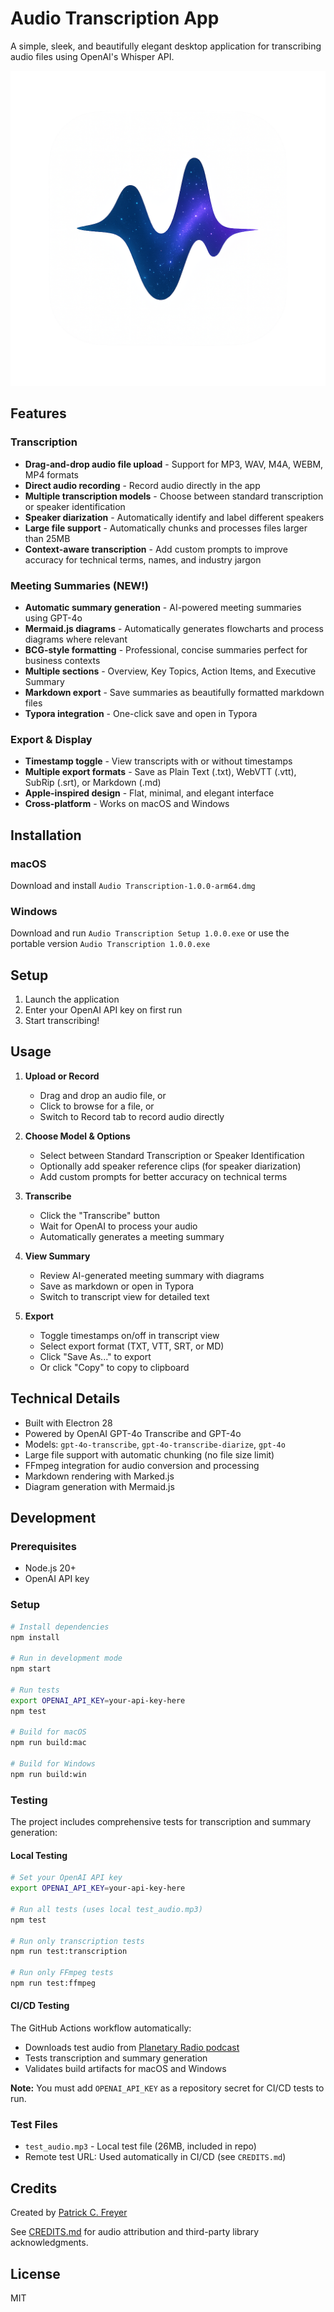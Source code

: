 # Audio Transcription App

A simple, sleek, and beautifully elegant desktop application for transcribing audio files using OpenAI's Whisper API.

![App Icon](Transcribe%20by%20Patrick.png)

## Features

### Transcription
- **Drag-and-drop audio file upload** - Support for MP3, WAV, M4A, WEBM, MP4 formats
- **Direct audio recording** - Record audio directly in the app
- **Multiple transcription models** - Choose between standard transcription or speaker identification
- **Speaker diarization** - Automatically identify and label different speakers
- **Large file support** - Automatically chunks and processes files larger than 25MB
- **Context-aware transcription** - Add custom prompts to improve accuracy for technical terms, names, and industry jargon

### Meeting Summaries (NEW!)
- **Automatic summary generation** - AI-powered meeting summaries using GPT-4o
- **Mermaid.js diagrams** - Automatically generates flowcharts and process diagrams where relevant
- **BCG-style formatting** - Professional, concise summaries perfect for business contexts
- **Multiple sections** - Overview, Key Topics, Action Items, and Executive Summary
- **Markdown export** - Save summaries as beautifully formatted markdown files
- **Typora integration** - One-click save and open in Typora

### Export & Display
- **Timestamp toggle** - View transcripts with or without timestamps
- **Multiple export formats** - Save as Plain Text (.txt), WebVTT (.vtt), SubRip (.srt), or Markdown (.md)
- **Apple-inspired design** - Flat, minimal, and elegant interface
- **Cross-platform** - Works on macOS and Windows

## Installation

### macOS
Download and install `Audio Transcription-1.0.0-arm64.dmg`

### Windows
Download and run `Audio Transcription Setup 1.0.0.exe` or use the portable version `Audio Transcription 1.0.0.exe`

## Setup

1. Launch the application
2. Enter your OpenAI API key on first run
3. Start transcribing!

## Usage

1. **Upload or Record**
   - Drag and drop an audio file, or
   - Click to browse for a file, or
   - Switch to Record tab to record audio directly

2. **Choose Model & Options**
   - Select between Standard Transcription or Speaker Identification
   - Optionally add speaker reference clips (for speaker diarization)
   - Add custom prompts for better accuracy on technical terms

3. **Transcribe**
   - Click the "Transcribe" button
   - Wait for OpenAI to process your audio
   - Automatically generates a meeting summary

4. **View Summary**
   - Review AI-generated meeting summary with diagrams
   - Save as markdown or open in Typora
   - Switch to transcript view for detailed text

5. **Export**
   - Toggle timestamps on/off in transcript view
   - Select export format (TXT, VTT, SRT, or MD)
   - Click "Save As..." to export
   - Or click "Copy" to copy to clipboard

## Technical Details

- Built with Electron 28
- Powered by OpenAI GPT-4o Transcribe and GPT-4o
- Models: `gpt-4o-transcribe`, `gpt-4o-transcribe-diarize`, `gpt-4o`
- Large file support with automatic chunking (no file size limit)
- FFmpeg integration for audio conversion and processing
- Markdown rendering with Marked.js
- Diagram generation with Mermaid.js

## Development

### Prerequisites
- Node.js 20+
- OpenAI API key

### Setup
```bash
# Install dependencies
npm install

# Run in development mode
npm start

# Run tests
export OPENAI_API_KEY=your-api-key-here
npm test

# Build for macOS
npm run build:mac

# Build for Windows
npm run build:win
```

### Testing

The project includes comprehensive tests for transcription and summary generation:

#### Local Testing
```bash
# Set your OpenAI API key
export OPENAI_API_KEY=your-api-key-here

# Run all tests (uses local test_audio.mp3)
npm test

# Run only transcription tests
npm run test:transcription

# Run only FFmpeg tests
npm run test:ffmpeg
```

#### CI/CD Testing
The GitHub Actions workflow automatically:
- Downloads test audio from [Planetary Radio podcast](https://omny.fm/shows/planetary-radio-space-exploration-astronomy-and-sc/elon-musk-of-spacex)
- Tests transcription and summary generation
- Validates build artifacts for macOS and Windows

**Note:** You must add `OPENAI_API_KEY` as a repository secret for CI/CD tests to run.

### Test Files
- `test_audio.mp3` - Local test file (26MB, included in repo)
- Remote test URL: Used automatically in CI/CD (see `CREDITS.md`)

## Credits

Created by [Patrick C. Freyer](https://patrickfreyer.com)

See [CREDITS.md](CREDITS.md) for audio attribution and third-party library acknowledgments.

## License

MIT
